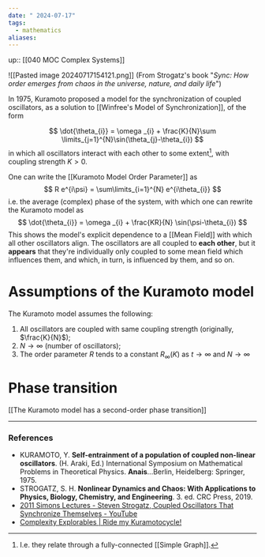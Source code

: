 ```yaml
---
date: " 2024-07-17"
tags:
  - mathematics
aliases:
---
```


up:: [[040 MOC Complex Systems]]

![[Pasted image 20240717154121.png]]
(From Strogatz's book "*Sync: How order emerges from chaos in the universe, nature, and daily life*")

In 1975, Kuramoto proposed a model for the synchronization of coupled oscillators, as a solution to [[Winfree's Model of Synchronization]], of the form

$$
\dot{\theta_{i}} = \omega _{i} + \frac{K}{N}\sum \limits_{j=1}^{N}\sin(\theta_{j}-\theta_{i})
$$
in which all oscillators interact with each other to some extent[^1], with coupling strength $K > 0$.

One can write the [[Kuramoto Model Order Parameter]] as
$$
R e^{i\psi} = \sum\limits_{i=1}^{N} e^{i\theta_{i}}
$$
i.e. the average (complex) phase of the system, with which one can rewrite the Kuramoto model as
$$
\dot{\theta_{i}} = \omega _{i} + \frac{KR}{N} \sin(\psi-\theta_{i})
$$
This shows the model's explicit dependence to a [[Mean Field]] with which all other oscillators align. The oscillators are all coupled to **each other**, but it **appears** that they're individually only coupled to some mean field which influences them, and which, in turn, is influenced by them, and so on.

# Assumptions of the Kuramoto model
The Kuramoto model assumes the following:
1) All oscillators are coupled with same coupling strength (originally, $\frac{K}{N}$);
2) $N \to \infty$ (number of oscillators);
3) The order parameter $R$ tends to a constant $R_{\infty}(K)$ as $t \to \infty$ and $N \to \infty$

# Phase transition
[[The Kuramoto model has a second-order phase transition]]

---
### References
- KURAMOTO, Y. **Self-entrainment of a population of coupled non-linear oscillators**. (H. Araki, Ed.) International Symposium on Mathematical Problems in Theoretical Physics. **Anais**...Berlin, Heidelberg: Springer, 1975.
- STROGATZ, S. H. **Nonlinear Dynamics and Chaos: With Applications to Physics, Biology, Chemistry, and Engineering**. 3. ed. CRC Press, 2019.
- [2011 Simons Lectures - Steven Strogatz, Coupled Oscillators That Synchronize Themselves - YouTube](https://www.youtube.com/watch?v=5zFDMyQ8z8g&list=PLZQSCiYQXGz8QIEgXyfF8uiiCpkGJuzhr&index=2)
- [Complexity Explorables | Ride my Kuramotocycle!](https://www.complexity-explorables.org/explorables/ride-my-kuramotocycle/)

[^1]: I.e. they relate through a fully-connected [[Simple Graph]].